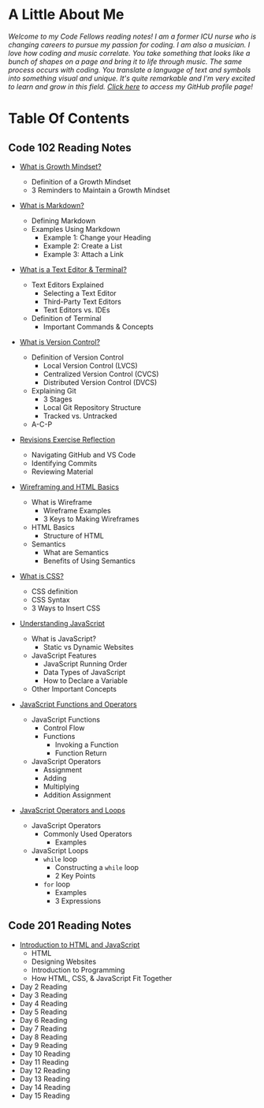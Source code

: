 # **A Little About Me**

*Welcome to my Code Fellows reading notes! I am a former ICU nurse who is changing careers to pursue my passion for coding. I am also a musician. I love how coding and music correlate. You take something that looks like a bunch of shapes on a page and bring it to life through music. The same process occurs with coding. You translate a language of text and symbols into something visual and unique. It's quite remarkable and I’m very excited to learn and grow in this field. [Click here](https://github.com/sarahcreager) to access my GitHub profile page!*

# Table Of Contents

## Code 102 Reading Notes
* [What is Growth Mindset?](growthmindset.md)
  * Definition of a Growth Mindset
  * 3 Reminders to Maintain a Growth Mindset

* [What is Markdown?](markdown.md) 
  * Defining Markdown
  * Examples Using Markdown
    *  Example 1: Change your Heading
    *  Example 2: Create a List
    *  Example 3: Attach a Link   

* [What is a Text Editor & Terminal?](texteditorterminal.md)
  * Text Editors Explained
    * Selecting a Text Editor
    * Third-Party Text Editors
    * Text Editors vs. IDEs
  * Definition of Terminal
    * Important Commands & Concepts

* [What is Version Control?](versioncontrol.md) 
  * Definition of Version Control 
    * Local Version Control (LVCS)
    * Centralized Version Control (CVCS)
    * Distributed Version Control (DVCS)
  * Explaining Git
    * 3 Stages
    * Local Git Repository Structure
    * Tracked vs. Untracked
  * A-C-P
 
* [Revisions Exercise Reflection](revisions.md) 
  * Navigating GitHub and VS Code
  * Identifying Commits
  * Reviewing Material

* [Wireframing and HTML Basics](html.md) 
  * What is Wireframe
    * Wireframe Examples
    * 3 Keys to Making Wireframes
  * HTML Basics
    * Structure of HTML
  * Semantics
    * What are Semantics
    * Benefits of Using Semantics

* [What is CSS?](css.md) 
  * CSS definition
  * CSS Syntax
  * 3 Ways to Insert CSS

* [Understanding JavaScript](javascript.md) 
  * What is JavaScript?
    * Static vs Dynamic Websites
  * JavaScript Features
    * JavaScript Running Order
    * Data Types of JavaScript
    * How to Declare a Variable
  * Other Important Concepts
  
* [JavaScript Functions and Operators](javascriptfunctions.md) 
  * JavaScript Functions
    * Control Flow
    * Functions
      * Invoking a Function
      * Function Return
  * JavaScript Operators
    * Assignment
    * Adding
    * Multiplying
    * Addition Assignment

* [JavaScript Operators and Loops](operators_loops.md) 
  * JavaScript Operators
    * Commonly Used Operators
      * Examples
  * JavaScript Loops
    * `while` loop
      * Constructing a `while` loop
      * 2 Key Points
    * `for` loop
      * Examples
      * 3 Expressions

## Code 201 Reading Notes
* [Introduction to HTML and JavaScript](class-01.md)
  * HTML
  * Designing Websites
  * Introduction to Programming
  * How HTML, CSS, & JavaScript Fit Together
* Day 2 Reading 
* Day 3 Reading 
* Day 4 Reading 
* Day 5 Reading 
* Day 6 Reading 
* Day 7 Reading 
* Day 8 Reading 
* Day 9 Reading 
* Day 10 Reading 
* Day 11 Reading 
* Day 12 Reading 
* Day 13 Reading 
* Day 14 Reading 
* Day 15 Reading 